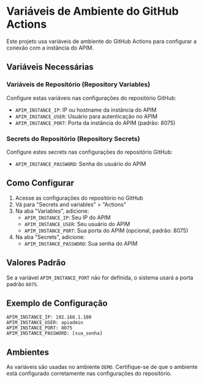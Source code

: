 # Variáveis de Ambiente do GitHub Actions

Este projeto usa variáveis de ambiente do GitHub Actions para configurar a conexão com a instância do APIM.

## Variáveis Necessárias

### Variáveis de Repositório (Repository Variables)
Configure estas variáveis nas configurações do repositório GitHub:

- `APIM_INSTANCE_IP`: IP ou hostname da instância do APIM
- `APIM_INSTANCE_USER`: Usuário para autenticação no APIM
- `APIM_INSTANCE_PORT`: Porta da instância do APIM (padrão: 8075)

### Secrets do Repositório (Repository Secrets)
Configure estes secrets nas configurações do repositório GitHub:

- `APIM_INSTANCE_PASSWORD`: Senha do usuário do APIM

## Como Configurar

1. Acesse as configurações do repositório no GitHub
2. Vá para "Secrets and variables" > "Actions"
3. Na aba "Variables", adicione:
   - `APIM_INSTANCE_IP`: Seu IP do APIM
   - `APIM_INSTANCE_USER`: Seu usuário do APIM
   - `APIM_INSTANCE_PORT`: Sua porta do APIM (opcional, padrão: 8075)
4. Na aba "Secrets", adicione:
   - `APIM_INSTANCE_PASSWORD`: Sua senha do APIM

## Valores Padrão

Se a variável `APIM_INSTANCE_PORT` não for definida, o sistema usará a porta padrão `8075`.

## Exemplo de Configuração

```
APIM_INSTANCE_IP: 192.168.1.100
APIM_INSTANCE_USER: apiadmin
APIM_INSTANCE_PORT: 8075
APIM_INSTANCE_PASSWORD: [sua_senha]
```

## Ambientes

As variáveis são usadas no ambiente `DEMO`. Certifique-se de que o ambiente está configurado corretamente nas configurações do repositório.
